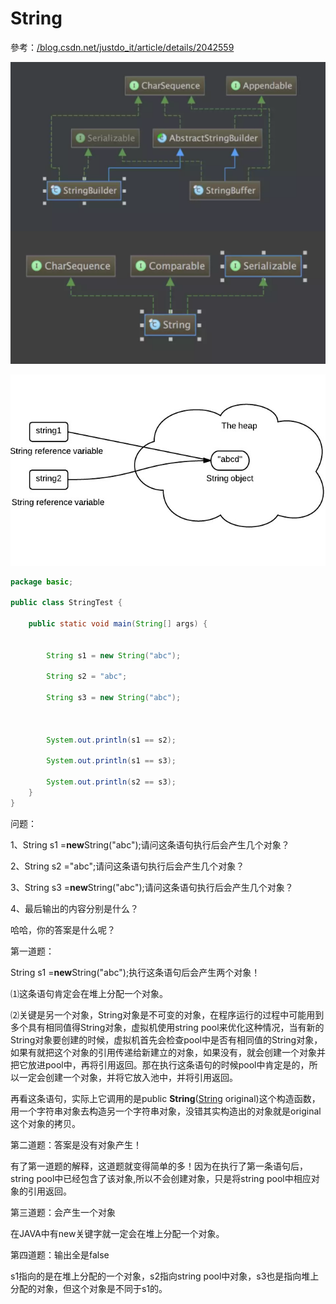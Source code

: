 # String

參考：[/blog.csdn.net/justdo\_it/article/details/2042559](https://github.com/lozvx/lozvx-book/tree/d8fcb28607b2fe17707d1cc1946caf37bd1ccf5f/blog.csdn.net/justdo_it/article/details/2042559/README.md)

![](../.gitbook/assets/3133267-3940f043c77c3ed0.png)

![](../.gitbook/assets/java-string-pool.jpeg)

```java
package basic;

public class StringTest {

    public static void main(String[] args) {


        String s1 = new String("abc");

        String s2 = "abc";

        String s3 = new String("abc");



        System.out.println(s1 == s2);

        System.out.println(s1 == s3);

        System.out.println(s2 == s3);
    }
}
```

问题：

1、String s1 =**new**String\("abc"\);请问这条语句执行后会产生几个对象？

2、String s2 ="abc";请问这条语句执行后会产生几个对象？

3、String s3 =**new**String\("abc"\);请问这条语句执行后会产生几个对象？

4、最后输出的内容分别是什么？

哈哈，你的答案是什么呢？

第一道题：

String s1 =**new**String\("abc"\);执行这条语句后会产生两个对象！

⑴这条语句肯定会在堆上分配一个对象。

⑵关键是另一个对象，String对象是不可变的对象，在程序运行的过程中可能用到多个具有相同值得String对象，虚拟机使用string pool来优化这种情况，当有新的String对象要创建的时候，虚拟机首先会检查pool中是否有相同值的String对象，如果有就把这个对象的引用传递给新建立的对象，如果没有，就会创建一个对象并把它放进pool中，再将引用返回。那在执行这条语句的时候pool中肯定是的，所以一定会创建一个对象，并将它放入池中，并将引用返回。

再看这条语句，实际上它调用的是public **String**\([String](http://writeblog.csdn.net/Editor/FCKeditor/相关技术/JDK5/api/java/lang/String.html) original\)这个构造函数，用一个字符串对象去构造另一个字符串对象，没错其实构造出的对象就是original这个对象的拷贝。

第二道题：答案是没有对象产生！

有了第一道题的解释，这道题就变得简单的多！因为在执行了第一条语句后，string pool中已经包含了该对象,所以不会创建对象，只是将string pool中相应对象的引用返回。

第三道题：会产生一个对象

在JAVA中有new关键字就一定会在堆上分配一个对象。

第四道题：输出全是false

s1指向的是在堆上分配的一个对象，s2指向string pool中对象，s3也是指向堆上分配的对象，但这个对象是不同于s1的。

